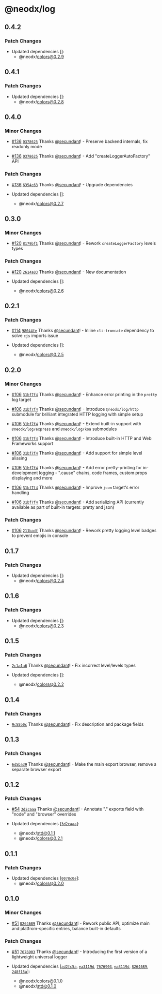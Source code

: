 # @neodx/log

## 0.4.2

### Patch Changes

- Updated dependencies []:
  - @neodx/colors@0.2.9

## 0.4.1

### Patch Changes

- Updated dependencies []:
  - @neodx/colors@0.2.8

## 0.4.0

### Minor Changes

- [#136](https://github.com/secundant/neodx/pull/136) [`0378625`](https://github.com/secundant/neodx/commit/0378625b037049bc95bd882fe53ea08ce0ee942d) Thanks [@secundant](https://github.com/secundant)! - Preserve backend internals, fix readonly mode

- [#136](https://github.com/secundant/neodx/pull/136) [`0378625`](https://github.com/secundant/neodx/commit/0378625b037049bc95bd882fe53ea08ce0ee942d) Thanks [@secundant](https://github.com/secundant)! - Add "createLoggerAutoFactory" API

### Patch Changes

- [#136](https://github.com/secundant/neodx/pull/136) [`6354c63`](https://github.com/secundant/neodx/commit/6354c6328f2a13fdd0228b87d8b91cd0c090bce1) Thanks [@secundant](https://github.com/secundant)! - Upgrade dependencies

- Updated dependencies []:
  - @neodx/colors@0.2.7

## 0.3.0

### Minor Changes

- [#120](https://github.com/secundant/neodx/pull/120) [`8179bf1`](https://github.com/secundant/neodx/commit/8179bf1162eef832eda03726e2dd79dda094c78b) Thanks [@secundant](https://github.com/secundant)! - Rework `createLoggerFactory` levels types

### Patch Changes

- [#120](https://github.com/secundant/neodx/pull/120) [`2614a03`](https://github.com/secundant/neodx/commit/2614a0345f2a2cd57984c22fc5f3e0446e5e8a77) Thanks [@secundant](https://github.com/secundant)! - New documentation

- Updated dependencies []:
  - @neodx/colors@0.2.6

## 0.2.1

### Patch Changes

- [#114](https://github.com/secundant/neodx/pull/114) [`98044fe`](https://github.com/secundant/neodx/commit/98044fef94d8f3159db2b2d5d30292895d7e1472) Thanks [@secundant](https://github.com/secundant)! - Inline `cli-truncate` dependency to solve `cjs` imports issue

- Updated dependencies []:
  - @neodx/colors@0.2.5

## 0.2.0

### Minor Changes

- [#106](https://github.com/secundant/neodx/pull/106) [`31bf7f4`](https://github.com/secundant/neodx/commit/31bf7f44e8ccbff258d79a2b60b2834331cdd678) Thanks [@secundant](https://github.com/secundant)! - Enhance error printing in the `pretty` log target

- [#106](https://github.com/secundant/neodx/pull/106) [`31bf7f4`](https://github.com/secundant/neodx/commit/31bf7f44e8ccbff258d79a2b60b2834331cdd678) Thanks [@secundant](https://github.com/secundant)! - Introduce `@neodx/log/http` submodule for brilliant integrated HTTP logging with simple setup

- [#106](https://github.com/secundant/neodx/pull/106) [`31bf7f4`](https://github.com/secundant/neodx/commit/31bf7f44e8ccbff258d79a2b60b2834331cdd678) Thanks [@secundant](https://github.com/secundant)! - Extend built-in support with `@neodx/log/express` and `@neodx/log/koa` submodules

- [#106](https://github.com/secundant/neodx/pull/106) [`31bf7f4`](https://github.com/secundant/neodx/commit/31bf7f44e8ccbff258d79a2b60b2834331cdd678) Thanks [@secundant](https://github.com/secundant)! - Introduce built-in HTTP and Web Frameworks support

- [#106](https://github.com/secundant/neodx/pull/106) [`31bf7f4`](https://github.com/secundant/neodx/commit/31bf7f44e8ccbff258d79a2b60b2834331cdd678) Thanks [@secundant](https://github.com/secundant)! - Add support for simple level aliasing

- [#106](https://github.com/secundant/neodx/pull/106) [`31bf7f4`](https://github.com/secundant/neodx/commit/31bf7f44e8ccbff258d79a2b60b2834331cdd678) Thanks [@secundant](https://github.com/secundant)! - Add error pretty-printing for in-development logging - ".cause" chains, code frames, custom props displaying and more

- [#106](https://github.com/secundant/neodx/pull/106) [`31bf7f4`](https://github.com/secundant/neodx/commit/31bf7f44e8ccbff258d79a2b60b2834331cdd678) Thanks [@secundant](https://github.com/secundant)! - Improve `json` target's error handling

- [#106](https://github.com/secundant/neodx/pull/106) [`31bf7f4`](https://github.com/secundant/neodx/commit/31bf7f44e8ccbff258d79a2b60b2834331cdd678) Thanks [@secundant](https://github.com/secundant)! - Add serializing API (currently available as part of built-in targets: pretty and json)

### Patch Changes

- [#106](https://github.com/secundant/neodx/pull/106) [`211badf`](https://github.com/secundant/neodx/commit/211badf76788775353e1cb5a6b4a5518628e9082) Thanks [@secundant](https://github.com/secundant)! - Rework pretty logging level badges to prevent emojis in console

## 0.1.7

### Patch Changes

- Updated dependencies []:
  - @neodx/colors@0.2.4

## 0.1.6

### Patch Changes

- Updated dependencies []:
  - @neodx/colors@0.2.3

## 0.1.5

### Patch Changes

- [`2c1a1a6`](https://github.com/secundant/neodx/commit/2c1a1a6e1e2980f2fdd26260790707db7352bce8) Thanks [@secundant](https://github.com/secundant)! - Fix incorrect level/levels types

- Updated dependencies []:
  - @neodx/colors@0.2.2

## 0.1.4

### Patch Changes

- [`9c55b0c`](https://github.com/secundant/neodx/commit/9c55b0cb42093c10e1b04baaf2dec86647737fc2) Thanks [@secundant](https://github.com/secundant)! - Fix description and package fields

## 0.1.3

### Patch Changes

- [`6d5ba39`](https://github.com/secundant/neodx/commit/6d5ba397c63c64f2501536449ce7cc98ebe417c3) Thanks [@secundant](https://github.com/secundant)! - Make the main export browser, remove a separate browser export

## 0.1.2

### Patch Changes

- [#54](https://github.com/secundant/neodx/pull/54) [`3d2caaa`](https://github.com/secundant/neodx/commit/3d2caaa792bcf392765c08d11c6a82c3a19295e4) Thanks [@secundant](https://github.com/secundant)! - Annotate "." exports field with "node" and "browser" overrides

- Updated dependencies [[`3d2caaa`](https://github.com/secundant/neodx/commit/3d2caaa792bcf392765c08d11c6a82c3a19295e4)]:
  - @neodx/std@0.1.1
  - @neodx/colors@0.2.1

## 0.1.1

### Patch Changes

- Updated dependencies [[`0078c0e`](https://github.com/secundant/neodx/commit/0078c0ea65dba33fa422b14a9cc51d6c70851856)]:
  - @neodx/colors@0.2.0

## 0.1.0

### Minor Changes

- [#51](https://github.com/secundant/neodx/pull/51) [`8264689`](https://github.com/secundant/neodx/commit/826468971ee171e5e2a0a28c55e0a2e9411f12a3) Thanks [@secundant](https://github.com/secundant)! - Rework public API, optimize main and platfrom-specific entries, balance built-in defaults

### Patch Changes

- [#51](https://github.com/secundant/neodx/pull/51) [`7676903`](https://github.com/secundant/neodx/commit/76769036464164b3db2b9ff13a63b72e719430e6) Thanks [@secundant](https://github.com/secundant)! - Introducing the first version of a lightweight universal logger

- Updated dependencies [[`ad2fc5a`](https://github.com/secundant/neodx/commit/ad2fc5a19875cf5ceba23a90c8a1934d1a65b67b), [`ea3119d`](https://github.com/secundant/neodx/commit/ea3119d23cd6107b1a1c71caf69877511536a975), [`7676903`](https://github.com/secundant/neodx/commit/76769036464164b3db2b9ff13a63b72e719430e6), [`ea3119d`](https://github.com/secundant/neodx/commit/ea3119d23cd6107b1a1c71caf69877511536a975), [`8264689`](https://github.com/secundant/neodx/commit/826468971ee171e5e2a0a28c55e0a2e9411f12a3), [`248f15a`](https://github.com/secundant/neodx/commit/248f15ab83719f4fecc19c6882442c8815d3bfba)]:
  - @neodx/colors@0.1.0
  - @neodx/std@0.1.0
